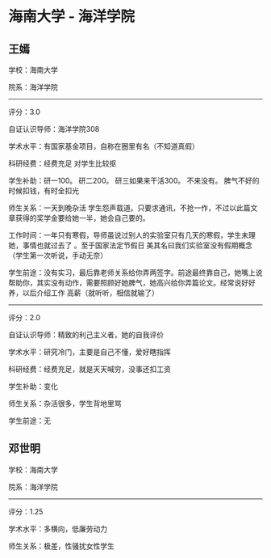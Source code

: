 # 海南大学 - 海洋学院

## 王嫣

学校：海南大学

院系：海洋学院

* * *

评分：3.0

自证认识导师：海洋学院308

学术水平：有国家基金项目，自称在圈里有名（不知道真假）

科研经费：经费充足 对学生比较抠

学生补助：研一100。 研二200。 研三如果来干活300。 不来没有。 脾气不好的时候扣钱，有时全扣光

师生关系：一天到晚杂活 学生怨声载道。只要求通讯，不抢一作，不过以此篇文章获得的奖学金要给她一半，她会自己要的。

工作时间：一年只有寒假，导师虽说过别人的实验室只有几天的寒假，学生未理她，事情也就过去了 。至于国家法定节假日 美其名曰我们实验室没有假期概念（学生第一次听说，手动无奈）

学生前途：没有实习，最后靠老师关系给你弄两签字。前途最终靠自己，她嘴上说帮助你，其实没有动作，需要照顾好她脾气，她高兴给你弄篇论文。经常说好好养，以后介绍工作 高薪（就听听，相信就输了）

* * *

评分：2.0

自证认识导师：精致的利己主义者，她的自我评价

学术水平：研究冷门，主要是自己不懂，爱好瞎指挥

科研经费：经费充足，就是天天喊穷，没事还扣工资

学生补助：变化

师生关系：杂活很多，学生背地里骂

学生前途：无

## 邓世明

学校：海南大学

院系：海洋学院

* * *

评分：1.25

学术水平：多横向，低廉劳动力

师生关系：极差，性骚扰女性学生